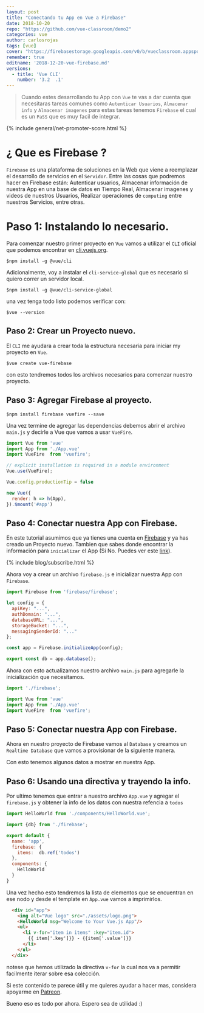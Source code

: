 ```yaml
---
layout: post
title: "Conectando tu App en Vue a Firebase"
date: 2018-10-20
repo: "https://github.com/vue-classroom/demo2"
categories: vue
author: carlosrojas
tags: [vue]
cover: "https://firebasestorage.googleapis.com/v0/b/vueclassroom.appspot.com/o/2018-12-20-vue-firebase%2Fcover.png?alt=media&token=1e49baed-2435-43be-b0ef-0690298383fe"
remember: true
editname: '2018-12-20-vue-firebase.md'
versions:
  - title: 'Vue CLI'
    number: '3.2  .1'
---
```


> Cuando estes desarrollando tu App con `Vue` te vas a dar cuenta que necesitaras tareas comunes como `Autenticar Usuarios`, `Almacenar info` y `Almacenar imagenes` para estas tareas tenemos `Firebase` el cual es un `PaSS` que es muy facil de integrar.

<amp-img width="810" height="450" layout="responsive" src="https://firebasestorage.googleapis.com/v0/b/vueclassroom.appspot.com/o/2018-12-20-vue-firebase%2Fcover.png?alt=media&token=1e49baed-2435-43be-b0ef-0690298383fe"></amp-img>

{% include general/net-promoter-score.html %} 

# ¿ Que es Firebase ?

`Firebase` es una plataforma de soluciones en la Web que viene a reemplazar el desarrollo de servicios en el `Servidor`. Entre las cosas que podremos hacer en Firebase están: Autenticar usuarios, Almacenar información de nuestra App en una base de datos en Tiempo Real, Almacenar imagenes y videos de nuestros Usuarios, Realizar operaciones de `computing` entre nuestros Servicios, entre otras.

# Paso 1: Instalando lo necesario.

Para comenzar nuestro primer proyecto en `Vue` vamos a utilizar el `CLI` oficial que podemos encontrar en [cli.vuejs.org](https://cli.vuejs.org).

```
$npm install -g @vue/cli
```

Adicionalmente, voy a instalar el `cli-service-global` que es necesario si quiero correr un servidor local.

```
$npm install -g @vue/cli-service-global
```

una vez tenga todo listo podemos verificar con:

```
$vue --version
```

## Paso 2: Crear un Proyecto nuevo.

El `CLI` me ayudara a crear toda la estructura necesaria para iniciar my proyecto en `Vue`.

````
$vue create vue-firebase
````

con esto tendremos todos los archivos necesarios para comenzar nuestro proyecto.

## Paso 3: Agregar Firebase al proyecto.

````
$npm install firebase vuefire --save
````

Una vez termine de agregar las dependencias debemos abrir el archivo `main.js` y decirle a Vue que vamos a usar `VueFire`.

```js
import Vue from 'vue'
import App from './App.vue'
import VueFire  from 'vuefire';

// explicit installation is required in a module environment
Vue.use(VueFire);

Vue.config.productionTip = false

new Vue({
  render: h => h(App),
}).$mount('#app')
```

## Paso 4: Conectar nuestra App con Firebase.

En este tutorial asumimos que ya tienes una cuenta en [Firebase](https://firebase.google.com/) y ya has creado un Proyecto nuevo. Tambien que sabes donde encontrar la información para `inicializar` el App (Si No. Puedes ver este [link](https://firebase.google.com/docs/web/setup)).

{% include blog/subscribe.html %}

Ahora voy a crear un archivo `firebase.js` e inicializar nuestra App con `Firebase`.

```js
import Firebase from 'firebase/firebase';

let config = {
  apiKey: "...",
  authDomain: "...",
  databaseURL: "...",
  storageBucket: "...",
  messagingSenderId: "..."
};

const app = Firebase.initializeApp(config);

export const db = app.database();
```

Ahora con esto actualizamos nuestro archivo `main.js` para agregarle la inicialización que necesitamos.

```js
import './firebase';

import Vue from 'vue'
import App from './App.vue'
import VueFire  from 'vuefire';
```

## Paso 5: Conectar nuestra App con Firebase.

Ahora en nuestro proyecto de Firebase vamos al `Database` y creamos un `Realtime Database` que vamos a provisionar de la siguiente manera.

<amp-img width="360" height="201" layout="fixed" src="https://firebasestorage.googleapis.com/v0/b/vueclassroom.appspot.com/o/2018-12-20-vue-firebase%2Ffirebase.png?alt=media&token=106886f4-7ba2-40b8-adeb-67b49ecf7373"></amp-img>

Con esto tenemos algunos datos a mostrar en nuestra App.

## Paso 6: Usando una directiva y trayendo la info.

Por ultimo tenemos que entrar a nuestro archivo `App.vue` y agregar el `firebase.js` y obtener la info de los datos con nuestra refencia a  `todos`

```js
import HelloWorld from './components/HelloWorld.vue';

import {db} from './firebase';

export default {
  name: 'app',
  firebase: {
    items:  db.ref('todos')
  },
  components: {
    HelloWorld
  }
}
```

Una vez hecho esto tendremos la lista de elementos que se encuentran en ese nodo y desde el template en `App.vue` vamos a imprimirlos.

```html
  <div id="app">
    <img alt="Vue logo" src="./assets/logo.png">
    <HelloWorld msg="Welcome to Your Vue.js App"/>
    <ul>
      <li v-for="item in items" :key="item.id">
        {{ item['.key']}} - {{item['.value']}}
      </li>
    </ul>
  </div>
```

notese que hemos utilizado la directiva `v-for` la cual nos va a permitir facilmente iterar sobre esa colección.

<amp-img width="960" height="600" layout="responsive" src="https://firebasestorage.googleapis.com/v0/b/vueclassroom.appspot.com/o/2018-12-20-vue-firebase%2Fdemofinal.png?alt=media&token=39f274ec-3c94-41b5-9ffe-3ffb66dc69a0"></amp-img>

Si este contenido te parece útil y me quieres ayudar a hacer mas, considera apoyarme en [Patreon](https://www.patreon.com/carlosrojas_o).

Bueno eso es todo por ahora. Espero sea de utilidad :)